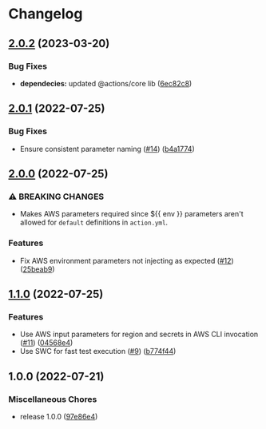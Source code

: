 # Changelog

## [2.0.2](https://github.com/pleo-io/s3-cache-action/compare/v2.0.1...v2.0.2) (2023-03-20)


### Bug Fixes

* **dependecies:** updated @actions/core lib ([6ec82c8](https://github.com/pleo-io/s3-cache-action/commit/6ec82c854dc342ff41c5ab558981a7b5c6ea3435))

## [2.0.1](https://github.com/pleo-oss/s3-cache-action/compare/v2.0.0...v2.0.1) (2022-07-25)


### Bug Fixes

* Ensure consistent parameter naming ([#14](https://github.com/pleo-oss/s3-cache-action/issues/14)) ([b4a1774](https://github.com/pleo-oss/s3-cache-action/commit/b4a177420fa30238c4524b6d6e0d71870d660585))

## [2.0.0](https://github.com/pleo-oss/s3-cache-action/compare/v1.1.0...v2.0.0) (2022-07-25)


### ⚠ BREAKING CHANGES

* Makes AWS parameters required since ${{ env }} parameters aren't allowed for `default` definitions in `action.yml`.

### Features

* Fix AWS environment parameters not injecting as expected  ([#12](https://github.com/pleo-oss/s3-cache-action/issues/12)) ([25beab9](https://github.com/pleo-oss/s3-cache-action/commit/25beab95c6878c1f757338afe2ea11727fee6854))

## [1.1.0](https://github.com/pleo-oss/s3-cache-action/compare/v1.0.0...v1.1.0) (2022-07-25)


### Features

* Use AWS input parameters for region and secrets in AWS CLI invocation ([#11](https://github.com/pleo-oss/s3-cache-action/issues/11)) ([04568e4](https://github.com/pleo-oss/s3-cache-action/commit/04568e46e6e118dad59c319a1efedc9627fc7fda))
* Use SWC for fast test execution ([#9](https://github.com/pleo-oss/s3-cache-action/issues/9)) ([b774f44](https://github.com/pleo-oss/s3-cache-action/commit/b774f445b633244e86a583081f2c17c413c4390c))

## 1.0.0 (2022-07-21)


### Miscellaneous Chores

* release 1.0.0 ([97e86e4](https://github.com/pleo-oss/s3-cache-action/commit/97e86e43f45ed9c04d892fc70fd638f76bc11b45))
